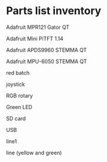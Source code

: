 # Parts list inventory

Adafruit MPR121 Gator QT 

Adafruit Mini PiTFT 1.14

Adafruit APDS9960 STEMMA QT

Adafruit MPU-6050 STEMMA QT

red batch

joystick

RGB rotary

Green LED

SD card

USB

line1

line (yellow and green)
